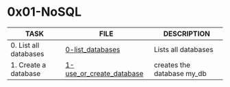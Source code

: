 # 0x01-NoSQL

| TASK                  | FILE                                                 | DESCRIPTION                |
|-----------------------|------------------------------------------------------|----------------------------|
| 0. List all databases | [0-list_databases](0-list_databases)                 | Lists all databases        |
| 1. Create a database  | [1-use_or_create_database](1-use_or_create_database) | creates the database my_db |
